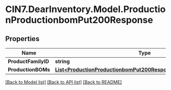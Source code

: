 # CIN7.DearInventory.Model.ProductionProductionbomPut200Response

## Properties

| Name                | Type                                                                                                                                    | Description | Notes      |
| ------------------- | --------------------------------------------------------------------------------------------------------------------------------------- | ----------- | ---------- |
| **ProductFamilyID** | **string**                                                                                                                              |             | [optional] |
| **ProductionBOMs**  | [**List&lt;ProductionProductionbomPut200ResponseProductionBOMsInner&gt;**](ProductionProductionbomPut200ResponseProductionBOMsInner.md) |             | [optional] |

[[Back to Model list]](../README.md#documentation-for-models) [[Back to API list]](../README.md#documentation-for-api-endpoints) [[Back to README]](../README.md)

